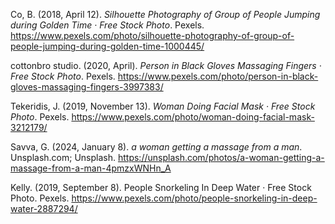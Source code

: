 Co, B. (2018, April 12). *Silhouette Photography of Group of People Jumping during Golden Time · Free Stock Photo*. Pexels. https://www.pexels.com/photo/silhouette-photography-of-group-of-people-jumping-during-golden-time-1000445/

cottonbro studio. (2020, April). *Person in Black Gloves Massaging Fingers · Free Stock Photo*. Pexels. https://www.pexels.com/photo/person-in-black-gloves-massaging-fingers-3997383/

Tekeridis, J. (2019, November 13). *Woman Doing Facial Mask · Free Stock Photo*. Pexels. https://www.pexels.com/photo/woman-doing-facial-mask-3212179/

Savva, G. (2024, January 8). *a woman getting a massage from a man*. Unsplash.com; Unsplash. https://unsplash.com/photos/a-woman-getting-a-massage-from-a-man-4pmzxWNHn_A

Kelly. (2019, September 8). People Snorkeling In Deep Water · Free Stock Photo. Pexels. https://www.pexels.com/photo/people-snorkeling-in-deep-water-2887294/

‌
